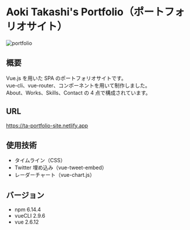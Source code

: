 # Aoki Takashi's Portfolio（ポートフォリオサイト）

![portfolio](https://user-images.githubusercontent.com/56289802/103481552-18aee580-4e1f-11eb-80be-f3d356da6917.png)

## 概要

Vue.js を用いた SPA のポートフォリオサイトです。<br>
vue-cli、vue-router、コンポーネントを用いて制作しました。<br>
About、Works、Skills、Contact の 4 点で構成されています。

## URL

https://ta-portfolio-site.netlify.app

## 使用技術

- タイムライン（CSS）
- Twitter 埋め込み（vue-tweet-embed）
- レーダーチャート（vue-chart.js）

## バージョン

- npm 6.14.4
- vueCLI 2.9.6
- vue 2.6.12

